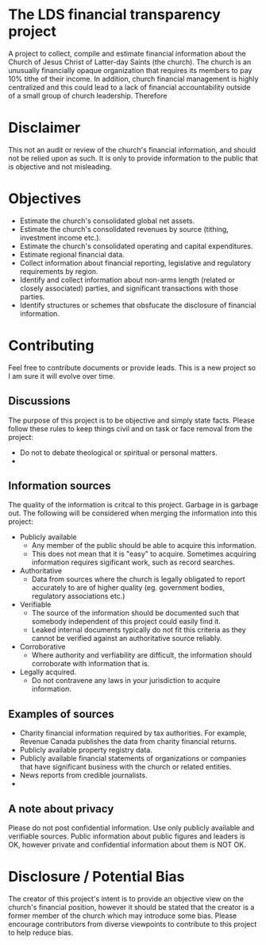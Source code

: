 # The LDS financial transparency project
A project to collect, compile and estimate financial information about the Church of Jesus Christ of Latter-day Saints (the church).  The church is an unusually financially opaque organization that requires its members to pay 10% tithe of their income.  In addition, church financial management is highly centralized and this could lead to a lack of financial accountability outside of a small group of church leadership.  Therefore

# Disclaimer
This not an audit or review of the church's financial information, and should not be relied upon as such.  It is only to provide information to the public that is objective and not misleading.

# Objectives
- Estimate the church's consolidated global net assets.
- Estimate the church's consolidated revenues by source (tithing, investment income etc.).
- Estimate the church's consolidated operating and capital expenditures.
- Estimate regional financial data.
- Collect information about financial reporting, legislative and regulatory requirements by region.
- Identify and collect information about non-arms length (related or closely associated) parties, and significant transactions with those parties.
- Identify structures or schemes that obsfucate the disclosure of financial information.

# Contributing
Feel free to contribute documents or provide leads.  This is a new project so I am sure it will evolve over time.
## Discussions
The purpose of this project is to be objective and simply state facts.  Please follow these rules to keep things civil and on task or face removal from the project:

- Do not to debate theological or spiritual or personal matters.  
- 
## Information sources
The quality of the information is critcal to this project.  Garbage in is garbage out.  The following will be considered when merging the information into this project:

- Publicly available
  - Any member of the public should be able to acquire this information.
  - This does not mean that it is "easy" to acquire.  Sometimes acquiring information requires sigificant work, such as record searches.
- Authoritative
  - Data from sources where the church is legally obligated to report accurately to are of higher quality (eg. government bodies, regulatory associations etc.)
- Verifiable   
  - The source of the information should be documented such that somebody independent of this project could easily find it.
  - Leaked internal documents typically do not fit this criteria as they cannot be verified against an authoritative source reliably.
- Corroborative
  - Where authority and verfiability are difficult, the information should corroborate with information that is.
- Legally acquired.
  - Do not contravene any laws in your jurisdiction to acquire information.

## Examples of sources
- Charity financial information required by tax authorities.  For example, Revenue Canada publishes the data from charity financial returns.
- Publicly available property registry data.
- Publicly available financial statements of organizations or companies that have significant business with the church or related entities.
- News reports from credible journalists.
- 

## A note about privacy
Please do not post confidential information.  Use only publicly available and verifiable sources. Public information about public figures and leaders is OK, however private and confidential information about them is NOT OK.

# Disclosure / Potential Bias
The creator of this project's intent is to provide an objective view on the church's financial position, however it should be stated that the creator is a former member of the church which may introduce some bias.  Please encourage contributors from diverse viewpoints to contribute to this project to help reduce bias.
